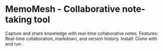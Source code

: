 # MemoMesh - Collaborative note-taking tool
Capture and share knowledge with real-time collaborative notes.
Features: Real-time collaboration, markdown, and version history.
Install: Clone with  and run .
